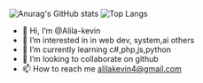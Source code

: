 ![Anurag's GitHub stats](https://github-readme-stats.vercel.app/api?username=Alila-kevin&hide=contribs,prs)
![Top Langs](https://github-readme-stats.vercel.app/api/top-langs/?username=Alila-kevin&hide_progress=true)
- 👋 Hi, I’m @Alila-kevin
- 👀 I’m interested in in web dev, system,ai others
- 🌱 I’m currently learning c#,php,js,python
- 💞️ I’m looking to collaborate on github
- 📫 How to reach me alilakevin4@gmail.com

<!---
Alila-kevin/Alila-kevin is a ✨ special ✨ repository because its `README.md` (this file) appears on your GitHub profile.
You can click the Preview link to take a look at your changes.
--->

